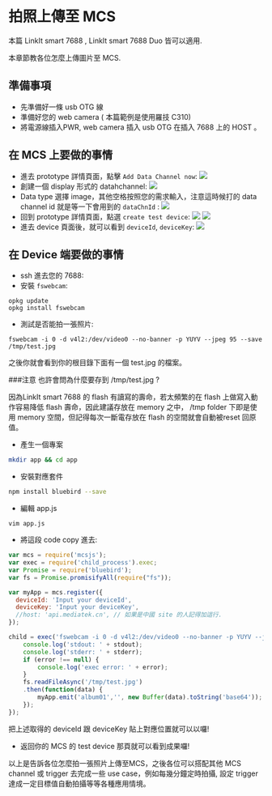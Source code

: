 # 拍照上傳至 MCS

本篇 LinkIt smart 7688 , LinkIt smart 7688 Duo 皆可以適用.

本章節教各位怎麼上傳圖片至 MCS.

## 準備事項

* 先準備好一條 usb OTG 線
* 準備好您的 web camera ( 本篇範例是使用羅技 C310)
* 將電源線插入PWR, web camera 插入 usb OTG 在插入 7688 上的 HOST 。

## 在 MCS 上要做的事情

* 進去 prototype 詳情頁面，點擊 `Add Data Channel now`:
![](imagedisplay01.png)
* 創建一個 display 形式的 datahchannel:
![](imagedisplay02.png)
* Data type 選擇 image，其他空格按照您的需求輸入，注意這時候打的 data channel id 就是等一下會用到的 `dataChnId` :
![](imagedisplay03.png)
* 回到 prototype 詳情頁面，點選 `create test device`:
![](imagedisplay04.png)
![](imagedisplay05.png)
* 進去 device 頁面後，就可以看到 `deviceId`, `deviceKey`:
![](imagedisplay06.png)


## 在 Device 端要做的事情

* ssh 進去您的 7688:
* 安裝 `fswebcam`:

```
opkg update
opkg install fswebcam
```
* 測試是否能拍一張照片:

```
fswebcam -i 0 -d v4l2:/dev/video0 --no-banner -p YUYV --jpeg 95 --save /tmp/test.jpg
```
之後你就會看到你的根目錄下面有一個 test.jpg 的檔案。

###注意
也許會問為什麼要存到 /tmp/test.jpg ? 

因為LinkIt smart 7688 的 flash 有讀寫的壽命，若太頻繁的在 flash 上做寫入動作容易降低 flash 壽命，因此建議存放在 memory 之中， /tmp folder 下即是使用 memory 空間，但記得每次一斷電存放在 flash 的空間就會自動被reset 回原值。

* 產生一個專案
 
``` bash
mkdir app && cd app
```
* 安裝對應套件 

``` bash
npm install bluebird --save
```
* 編輯 app.js

```
vim app.js
```

* 將這段 code copy 進去:

``` js
var mcs = require('mcsjs');
var exec = require('child_process').exec;
var Promise = require('bluebird');
var fs = Promise.promisifyAll(require("fs"));

var myApp = mcs.register({
  deviceId: 'Input your deviceId',
  deviceKey: 'Input your deviceKey',
  //host: 'api.mediatek.cn', // 如果是中國 site 的人記得加這行.
});

child = exec('fswebcam -i 0 -d v4l2:/dev/video0 --no-banner -p YUYV --jpeg 95 --save /tmp/test.jpg', function (error, stdout, stderr) {
    console.log('stdout: ' + stdout);
    console.log('stderr: ' + stderr);
    if (error !== null) {
        console.log('exec error: ' + error);
    }
    fs.readFileAsync('/tmp/test.jpg')
    .then(function(data) {
        myApp.emit('album01','', new Buffer(data).toString('base64'));
    });
});

```
把上述取得的 deviceId 跟 deviceKey 貼上對應位置就可以以囉!

* 返回你的 MCS 的 test device 那頁就可以看到成果囉!

以上是告訴各位怎麼拍一張照片上傳至MCS，之後各位可以搭配其他 MCS channel 或 trigger 去完成一些 use case，例如每幾分鐘定時拍攝, 設定 trigger 達成一定目標值自動拍攝等等各種應用情境。